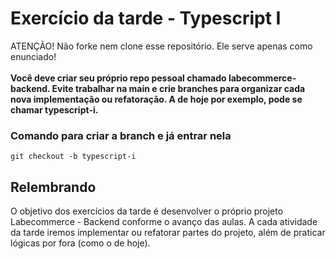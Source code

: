 # Exercício da tarde - Typescript I

ATENÇÃO! Não forke nem clone esse repositório. Ele serve apenas como enunciado!<br><br>
<strong>Você deve criar seu próprio repo pessoal chamado labecommerce-backend. Evite trabalhar na main e crie branches para organizar cada nova implementação ou refatoração. A de hoje por exemplo, pode se chamar typescript-i.</strong>
### Comando para criar a branch e já entrar nela
```
git checkout -b typescript-i
```

## Relembrando

O objetivo dos exercícios da tarde é desenvolver o próprio projeto Labecommerce - Backend conforme o avanço das aulas.
A cada atividade da tarde iremos implementar ou refatorar partes do projeto, além de praticar lógicas por fora (como o de hoje).
